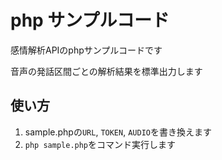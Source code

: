 # php サンプルコード

感情解析APIのphpサンプルコードです

音声の発話区間ごとの解析結果を標準出力します

## 使い方
1. sample.phpの`URL`, `TOKEN`, `AUDIO`を書き換えます
1. `php sample.php`をコマンド実行します
